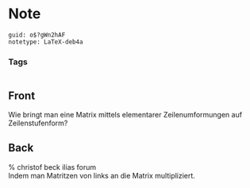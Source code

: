 # Note
```
guid: o$?gWn2hAF
notetype: LaTeX-deb4a
```

### Tags
```
```

## Front
Wie bringt man eine Matrix mittels elementarer Zeilenumformungen auf Zeilenstufenform?

## Back
<div>% christof beck ilias forum</div><div>
</div>Indem man Matritzen von links an die Matrix multipliziert.
